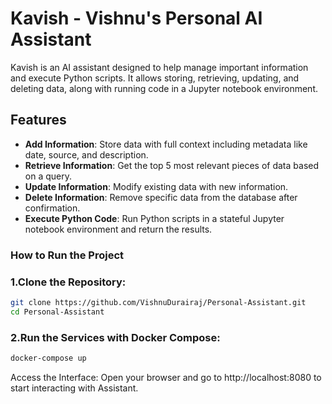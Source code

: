 # Kavish - Vishnu's Personal AI Assistant

Kavish is an AI assistant designed to help manage important information and execute Python scripts. It allows storing, retrieving, updating, and deleting data, along with running code in a Jupyter notebook environment.

## Features

- **Add Information**: Store data with full context including metadata like date, source, and description.
- **Retrieve Information**: Get the top 5 most relevant pieces of data based on a query.
- **Update Information**: Modify existing data with new information.
- **Delete Information**: Remove specific data from the database after confirmation.
- **Execute Python Code**: Run Python scripts in a stateful Jupyter notebook environment and return the results.

### **How to Run the Project**

### **1.Clone the Repository:**

```bash
git clone https://github.com/VishnuDurairaj/Personal-Assistant.git
cd Personal-Assistant
```

### **2.Run the Services with Docker Compose:**
```bash
docker-compose up
```

Access the Interface: Open your browser and go to http://localhost:8080 to start interacting with Assistant.
